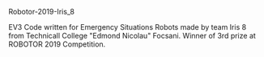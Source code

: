 Robotor-2019-Iris_8

EV3 Code written for Emergency Situations Robots made by team Iris 8 from Technicall College "Edmond Nicolau" Focsani. Winner of 3rd prize at ROBOTOR 2019 Competition.